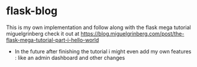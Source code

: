# flask-blog

This is my own implementation and follow along with the flask mega tutorial miguelgrinberg check it out at https://blog.miguelgrinberg.com/post/the-flask-mega-tutorial-part-i-hello-world

- In the future after finishing the tutorial i might even add my own features : 
like an admin dashboard and other changes